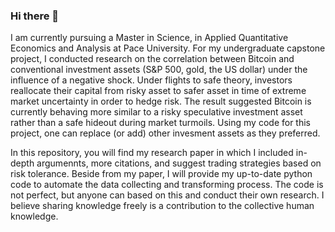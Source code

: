 ### Hi there 👋
I am currently pursuing a Master in Science, in Applied Quantitative Economics and Analysis at Pace University. For my undergraduate capstone project, I conducted research on the correlation between Bitcoin and conventional investment assets (S&P 500, gold, the US dollar) under the influence of a negative shock. Under flights to safe theory, investors reallocate their capital from risky asset to safer asset in time of extreme market uncertainty in order to hedge risk. The result suggested Bitcoin is currently behaving more similar to a risky speculative investment asset rather than a safe hideout during market turmoils. Using my code for this project, one can replace (or add) other invesment assets as they preferred.

In this repository, you will find my research paper in which I included in-depth argumennts, more citations, and suggest trading strategies based on risk tolerance. Beside from my paper, I will provide my up-to-date python code to automate the data collecting and transforming process. The code is not perfect, but anyone can based on this and conduct their own research. I believe sharing knowledge freely is a contribution to the collective human knowledge. 

